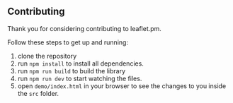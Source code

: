 ## Contributing

Thank you for considering contributing to leaflet.pm.

Follow these steps to get up and running:

1.  clone the repository
2.  run `npm install` to install all dependencies.
3.  run `npm run build` to build the library
4.  run `npm run dev` to start watching the files.
5.  open `demo/index.html` in your browser to see the changes to you inside the `src` folder.
